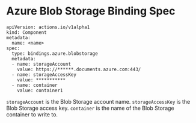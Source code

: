 # Azure Blob Storage Binding Spec

```
apiVersion: actions.io/v1alpha1
kind: Component
metadata:
  name: <name>
spec:
  type: bindings.azure.blobstorage
  metadata:
  - name: storageAccount
    value: https://******.documents.azure.com:443/
  - name: storageAccessKey
    value: ***********
  - name: container
    value: container1
```

`storageAccount` is the Blob Storage account name.
`storageAccessKey` is the Blob Storage access key.
`container` is the name of the Blob Storage container to write to.
